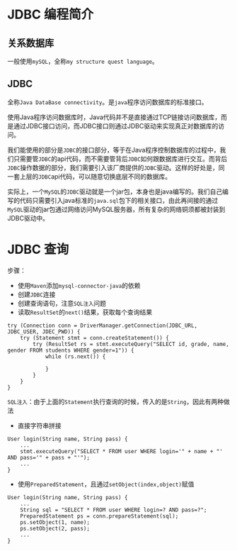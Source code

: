 # JDBC 编程简介

## 关系数据库

一般使用`mySQL`，全称`my structure quest language`。

## JDBC

全称`Java DataBase connectivity`。是`java`程序访问数据库的标准接口。

使用Java程序访问数据库时，Java代码并不是直接通过TCP链接访问数据库，而是通过JDBC接口访问，而JDBC接口则通过JDBC驱动来实现真正对数据库的访问。

我们能使用的部分是`JDBC`的接口部分，等于在Java程序控制数据库的过程中，我们只需要管`JDBC`的api代码，而不需要管背后`JDBC`如何跟数据库进行交互。而背后`JDBC`操作数据的部分，我们需要引入该厂商提供的`JDBC`驱动。这样的好处是，同一套上层的`JDBC`api代码，可以随意切换底层不同的数据库。

实际上，一个`MySQL`的`JDBC`驱动就是一个jar包，本身也是java编写的。我们自己编写的代码只需要引入java标准的`java.sql`包下的相关接口，由此再间接的通过`MySQL`驱动的jar包通过网络访问MySQL服务器，所有复杂的网络铜须都被封装到JDBC驱动中。



# JDBC 查询

步骤：
- 使用`Maven`添加`mysql-connector-java`的依赖
- 创建`JDBC`连接
- 创建查询语句，注意`SQL注入`问题
- 读取`ResultSet`的`next()`结果，获取每个查询结果

```
try (Connection conn = DriverManager.getConnection(JDBC_URL, JDBC_USER, JDEC_PWD)) {
    try (Statement stmt = conn.createStatement()) {
        try (ResultSet rs = stmt.executeQuery("SELECT id, grade, name, gender FROM students WHERE gender=1")) {
            while (rs.next()) {

            }
        }
    }
}
```

`SQL注入`：由于上面的`Statement`执行查询的时候，传入的是`String`，因此有两种做法
- 直接字符串拼接
```
User login(String name, String pass) {
    ...
    stmt.executeQuery("SELECT * FROM user WHERE login='" + name + "' AND pass='" + pass + "'");
    ...
}
```
- 使用`PreparedStatement`，且通过`setObject(index,object)`赋值
```
User login(String name, String pass) {
    ...
    String sql = "SELECT * FROM user WHERE login=? AND pass=?";
    PreparedStatement ps = conn.prepareStatement(sql);
    ps.setObject(1, name);
    ps.setObject(2, pass);
    ...
}
```